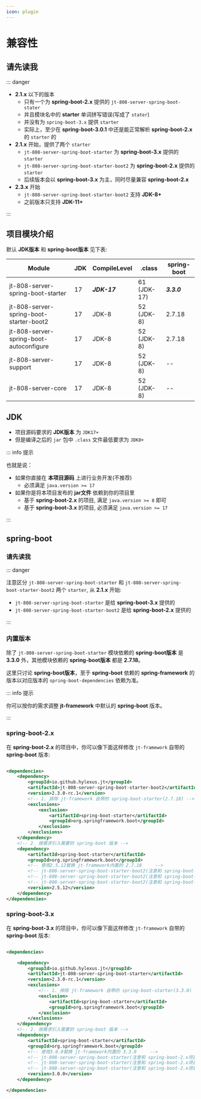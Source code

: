 ```yaml
---
icon: plugin
---
```


# 兼容性

## 请先读我

::: danger

- **2.1.x** 以下的版本
    - 只有一个为 **spring-boot-2.x** 提供的 `jt-808-server-spring-boot-stater`
    - 并且模块名中的 **starter** 单词拼写错误(写成了 `stater`)
    - 并没有为 `spring-boot-3.x` 提供 `starter`
    - 实际上，至少在 **spring-boot-3.0.1** 中还是能正常解析 **spring-boot-2.x** 的 `starter` 的
- **2.1.x** 开始，提供了两个 `starter`
    - `jt-808-server-spring-boot-starter` 为 **spring-boot-3.x** 提供的 `starter`
    - `jt-808-server-spring-boot-starter-boot2` 为 **spring-boot-2.x** 提供的 `starter`
    - 后续版本会以 **spring-boot-3.x** 为主，同时尽量兼容 **spring-boot-2.x**
- **2.3.x** 开始
    - `jt-808-server-spring-boot-starter-boot2` 支持 **JDK-8+**
    - 之前版本只支持 **JDK-11+**

:::

## 项目模块介绍

默认 **JDK版本** 和 **spring-boot版本** 见下表:

| Module                                  | JDK | CompileLevel | .class      | spring-boot |
|-----------------------------------------|-----|--------------|-------------|-------------|
| jt-808-server-spring-boot-starter       | 17  | _**JDK-17**_ | 61 (JDK-17) | _**3.3.0**_ |
| jt-808-server-spring-boot-starter-boot2 | 17  | JDK-8        | 52 (JDK-8)  | 2.7.18      |
| jt-808-server-spring-boot-autoconfigure | 17  | JDK-8        | 52 (JDK-8)  | 2.7.18      |
| jt-808-server-support                   | 17  | JDK-8        | 52 (JDK-8)  | --          |
| jt-808-server-core                      | 17  | JDK-8        | 52 (JDK-8)  | --          |

## JDK

- 项目源码要求的 **JDK版本** 为 `JDK17+`
- 但是编译之后的 `jar` 包中 `.class` 文件最低要求为 `JDK8+`

::: info 提示

也就是说：

- 如果你直接在 **本项目源码** 上进行业务开发(不推荐)
    - 必须满足 `java.version >= 17`
- 如果你是将本项目发布的 **jar文件** 依赖到你的项目里
    - 基于 **spring-boot-2.x** 的项目, 满足 `java.version >= 8` 即可
    - 基于 **spring-boot-3.x** 的项目, 必须满足 `java.version >= 17`

:::

## spring-boot

### 请先读我

::: danger

注意区分 `jt-808-server-spring-boot-starter` 和 `jt-808-server-spring-boot-starter-boot2` 两个 `starter`, 从 **2.1.x** 开始:

- `jt-808-server-spring-boot-starter` 是给 **spring-boot-3.x** 提供的
- `jt-808-server-spring-boot-starter-boot2` 是给 **spring-boot-2.x** 提供的

:::

### 内置版本

除了 `jt-808-server-spring-boot-starter` 模块依赖的 **spring-boot版本** 是 **3.3.0** 外，其他模块依赖的 **spring-boot版本** 都是 **2.7.18**。

这里只讨论 **spring-boot版本**，至于 **spring-boot** 依赖的 **spring-framework** 的版本以对应版本的 `spring-boot-dependencies` 依赖为准。

::: info 提示

你可以按你的需求调整 **jt-framework** 中默认的 **spring-boot** 版本。

:::

### spring-boot-2.x

在 **spring-boot-2.x** 的项目中，你可以像下面这样修改 `jt-framework` 自带的 **spring-boot** 版本:

```xml

<dependencies>
    <dependency>
        <groupId>io.github.hylexus.jt</groupId>
        <artifactId>jt-808-server-spring-boot-starter-boot2</artifactId>
        <version>2.3.0-rc.1</version>
        <!-- 1. 排除 jt-framework 自带的 spring-boot-starter(2.7.18) -->
        <exclusions>
            <exclusion>
                <artifactId>spring-boot-starter</artifactId>
                <groupId>org.springframework.boot</groupId>
            </exclusion>
        </exclusions>
    </dependency>
    <!-- 2. 按需求引入需要的 spring-boot 版本 -->
    <dependency>
        <artifactId>spring-boot-starter</artifactId>
        <groupId>org.springframework.boot</groupId>
        <!-- 使用2.5.12替换 jt-framework内置的 2.7.18     -->
        <!-- jt-808-server-spring-boot-starter-boot2(注意和 spring-boot-3.x项目的区别) 对应的 spring-boot.version ∈ [2.2.x, 2.6.x]     -->
        <!-- jt-808-server-spring-boot-starter-boot2(注意和 spring-boot-3.x项目的区别) 对应的 spring-boot.version ∈ [2.2.x, 2.6.x]     -->
        <!-- jt-808-server-spring-boot-starter-boot2(注意和 spring-boot-3.x项目的区别) 对应的 spring-boot.version ∈ [2.2.x, 2.6.x]     -->
        <version>2.5.12</version>
    </dependency>
</dependencies>
```

### spring-boot-3.x

在 **spring-boot-3.x** 的项目中，你可以像下面这样修改 `jt-framework` 自带的 **spring-boot** 版本:

```xml

<dependencies>

    <dependency>
        <groupId>io.github.hylexus.jt</groupId>
        <artifactId>jt-808-server-spring-boot-starter</artifactId>
        <version>2.3.0-rc.1</version>
        <exclusions>
            <!-- 1. 排除 jt-framework 自带的 spring-boot-starter(3.3.0) -->
            <exclusion>
                <artifactId>spring-boot-starter</artifactId>
                <groupId>org.springframework.boot</groupId>
            </exclusion>
        </exclusions>
    </dependency>
    <!-- 2. 按需求引入需要的 spring-boot 版本 -->
    <dependency>
        <artifactId>spring-boot-starter</artifactId>
        <groupId>org.springframework.boot</groupId>
        <!-- 使用3.0.0替换 jt-framework内置的 3.3.0     -->
        <!-- jt-808-server-spring-boot-starter(注意和 spring-boot-2.x项目的区别) 对应的 spring-boot.version ∈ [3.0.x, ...]     -->
        <!-- jt-808-server-spring-boot-starter(注意和 spring-boot-2.x项目的区别) 对应的 spring-boot.version ∈ [3.0.x, ...]     -->
        <!-- jt-808-server-spring-boot-starter(注意和 spring-boot-2.x项目的区别) 对应的 spring-boot.version ∈ [3.0.x, ...]     -->
        <version>3.0.0</version>
    </dependency>

</dependencies>
```
